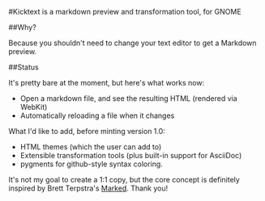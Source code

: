 #Kicktext is a markdown preview and transformation tool, for GNOME

##Why?

Because you shouldn't need to change your text editor to get a Markdown preview.

##Status

It's pretty bare at the moment, but here's what works now:

* Open a markdown file, and see the resulting HTML (rendered via WebKit)
* Automatically reloading a file when it changes

What I'd like to add, before minting version 1.0:

* HTML themes (which the user can add to)
* Extensible transformation tools (plus built-in support for AsciiDoc)
* pygments for github-style syntax coloring.

It's not my goal to create a 1:1 copy, but the core concept is definitely inspired by Brett Terpstra's [Marked](http://markedapp.com). Thank you!

